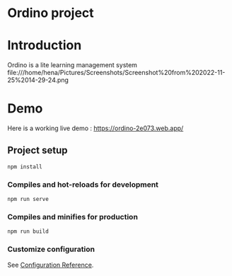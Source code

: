 # Ordino project

# Introduction

Ordino is a lite learning management system
file:///home/hena/Pictures/Screenshots/Screenshot%20from%202022-11-25%2014-29-24.png
# Demo

Here is a working live demo : https://ordino-2e073.web.app/

## Project setup

```
npm install
```

### Compiles and hot-reloads for development

```
npm run serve
```

### Compiles and minifies for production

```
npm run build
```

### Customize configuration

See [Configuration Reference](https://cli.vuejs.org/config/).
